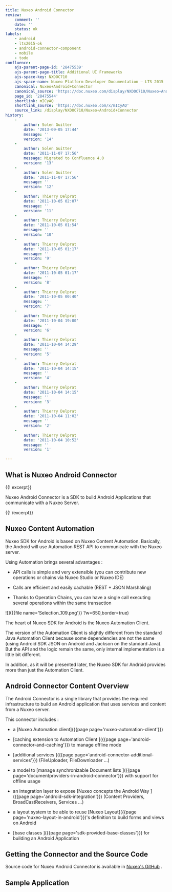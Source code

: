 ```yaml
---
title: Nuxeo Android Connector
review:
    comment: ''
    date: ''
    status: ok
labels:
    - android
    - lts2015-ok
    - android-connector-component
    - mobile
    - todo
confluence:
    ajs-parent-page-id: '28475539'
    ajs-parent-page-title: Additional UI Frameworks
    ajs-space-key: NXDOC710
    ajs-space-name: Nuxeo Platform Developer Documentation — LTS 2015
    canonical: Nuxeo+Android+Connector
    canonical_source: 'https://doc.nuxeo.com/display/NXDOC710/Nuxeo+Android+Connector'
    page_id: '28475544'
    shortlink: mICyAQ
    shortlink_source: 'https://doc.nuxeo.com/x/mICyAQ'
    source_link: /display/NXDOC710/Nuxeo+Android+Connector
history:
    - 
        author: Solen Guitter
        date: '2013-09-05 17:44'
        message: ''
        version: '14'
    - 
        author: Solen Guitter
        date: '2011-11-07 17:56'
        message: Migrated to Confluence 4.0
        version: '13'
    - 
        author: Solen Guitter
        date: '2011-11-07 17:56'
        message: ''
        version: '12'
    - 
        author: Thierry Delprat
        date: '2011-10-05 02:07'
        message: ''
        version: '11'
    - 
        author: Thierry Delprat
        date: '2011-10-05 01:54'
        message: ''
        version: '10'
    - 
        author: Thierry Delprat
        date: '2011-10-05 01:17'
        message: ''
        version: '9'
    - 
        author: Thierry Delprat
        date: '2011-10-05 01:17'
        message: ''
        version: '8'
    - 
        author: Thierry Delprat
        date: '2011-10-05 00:40'
        message: ''
        version: '7'
    - 
        author: Thierry Delprat
        date: '2011-10-04 19:00'
        message: ''
        version: '6'
    - 
        author: Thierry Delprat
        date: '2011-10-04 14:29'
        message: ''
        version: '5'
    - 
        author: Thierry Delprat
        date: '2011-10-04 14:15'
        message: ''
        version: '4'
    - 
        author: Thierry Delprat
        date: '2011-10-04 14:15'
        message: ''
        version: '3'
    - 
        author: Thierry Delprat
        date: '2011-10-04 11:02'
        message: ''
        version: '2'
    - 
        author: Thierry Delprat
        date: '2011-10-04 10:52'
        message: ''
        version: '1'

---
```

## What is Nuxeo Android Connector

{{! excerpt}}

Nuxeo Android Connector is a SDK to build Android Applications that communicate with a Nuxeo Server.

{{! /excerpt}}

## Nuxeo Content Automation

Nuxeo SDK for Android is based on Nuxeo Content Automation. Basically, the Android will use Automation REST API to communicate with the Nuxeo server.

Using Automation brings several advantages :

*   API calls is simple and very extensible
    (you can contribute new operations or chains via Nuxeo Studio or Nuxeo IDE)

*   Calls are efficient and easily cachable (REST + JSON Marshaling)

*   Thanks to Operation Chains, you can have a single call executing several operations within the same transaction

![]({{file name='Selection_109.png'}} ?w=650,border=true)

The heart of Nuxeo SDK for Android is the Nuxeo Automation Client.

The version of the Automation Client is slightly different from the standard Java Automation Client because some dependencies are not the same (using Android SDK JSON on Android and Jackson on the standard Java).
But the API and the logic remain the same, only internal implementation is a little bit different.

In addition, as it will be presented later, the Nuxeo SDK for Android provides more than just the Automation Client.

## Android Connector Content Overview

The Android Connector is a single library that provides the required infrastructure to build an Android application that uses services and content from a Nuxeo server.

This connector includes :

*   a [Nuxeo Automation client]({{page page='nuxeo-automation-client'}})

*   [caching extension to Automation Client ]({{page page='android-connector-and-caching'}}) to manage offline mode

*   [additional services ]({{page page='android-connector-additional-services'}}) (FileUploader, FileDownloader ...)

*   a model to [manage synchronizable Document lists ]({{page page='documentproviders-in-android-connector'}}) with support for offline usage

*   an integration layer to expose [Nuxeo concepts the Android Way ]({{page page='android-sdk-integration'}}) (Content Providers, BroadCastReceivers, Services ...)

*   a layout system to be able to reuse [Nuxeo Layout]({{page page='nuxeo-layout-in-android'}})'s definition to build forms and views on Android

*   [base classes ]({{page page='sdk-provided-base-classes'}}) for building an Android Application

## Getting the Connector and the Source Code

Source code for Nuxeo Android Connector is available in [Nuxeo's GitHub](https://github.com/nuxeo/nuxeo-android) .

## Sample Application